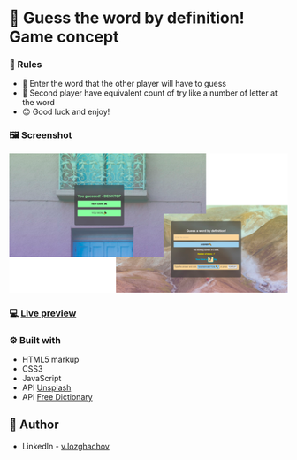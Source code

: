 # 🎳 Guess the word by definition! Game concept

### 📖 Rules 

+ 🔎 Enter the word that the other player will have to guess
+ 🔑 Second player have equivalent count of try like a number of letter at the word
+ 😊 Good luck and enjoy!  

### 🖼 Screenshot
![](./Screenshot.png)
### 💻 [Live preview](https://guess-a-word.netlify.app/)
### ⚙ Built with
- HTML5 markup
- CSS3
- JavaScript
- API [Unsplash](https://unsplash.com/documentation)
- API [Free Dictionary](https://dictionaryapi.dev/)
## 👤 Author
- LinkedIn - [v.lozghachov](https://www.linkedin.com/in/valerii-lozghachov/)
